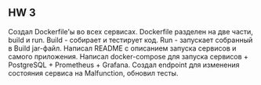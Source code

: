 ## HW 3

Создал Dockerfile'ы во всех сервисах. Dockerfile разделен на две части, build и run. 
Build - собирает и тестирует код. Run - запускает собранный в Build jar-файл.
Написал README с описанием запуска сервисов и самого приложения.
Написал docker-compose для запуска сервисов + PostgreSQL + Prometheus + Grafana.
Создал endpoint для изменения состояния сервиса на Malfunction, обновил тесты.
